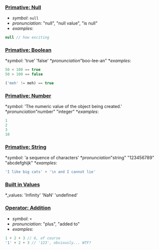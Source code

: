 ### [Primative: Null](https://developer.mozilla.org/en-US/docs/Web/JavaScript/Reference/Global_Objects/null)

* _symbol_: `null`
* _pronunciation_: "null", "null value", "is null"
* _examples_:
```javascript
null // how exciting
```

### [Primative: Boolean](https://developer.mozilla.org/en-US/docs/Web/JavaScript/Reference/Global_Objects/Boolean)

*_symbol_: 'true' 'false'
*_pronunciation_"boo-lee-an"
*_examples_:
```javascript
50 < 100 == true
50 > 100 == false

('meh' != meh) == true
```

### [Primative: Number](https://developer.mozilla.org/en-US/docs/Web/JavaScript/Reference/Global_Objects/Number)

*_symbol_: 'The numeric value of the object being created.'
*_pronunciation_"number" "integer"
*_examples_:
```javascript
1
2
3
10
```

### [Primative: String](https://developer.mozilla.org/en-US/docs/Web/JavaScript/Reference/Global_Objects/String)

*_symbol_: 'a sequence of characters'
*_pronunciation_"string" "123456789" "abcdefghijk"
*_examples_:
```javascript
'I like big cats' + '\n and I cannot lie'
```

### [Built in Values](https://developer.mozilla.org/en-US/docs/Web/JavaScript/Reference/Global_Objects)

*_values: 'Infinity' 'NaN' 'undefined'

### [Operator: Addition](https://developer.mozilla.org/en-US/docs/Web/JavaScript/Reference/Operators/Arithmetic_Operators#Addition_(.2B))

* _symbol_: `+`
* _pronunciation_: "plus", "added to"
* _examples_:
```javascript
1 + 2 + 3 // 6, of course
'1' + 2 + 3 // '123', obviously... WTF?
```